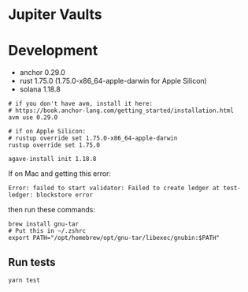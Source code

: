 # Jupiter Vaults

# Development

* anchor 0.29.0
* rust 1.75.0 (1.75.0-x86_64-apple-darwin for Apple Silicon)
* solana 1.18.8

```shell
# if you don't have avm, install it here: 
# https://book.anchor-lang.com/getting_started/installation.html
avm use 0.29.0

# if on Apple Silicon:
# rustup override set 1.75.0-x86_64-apple-darwin
rustup override set 1.75.0

agave-install init 1.18.8
```

If on Mac and getting this error: 
```shell
Error: failed to start validator: Failed to create ledger at test-ledger: blockstore error
```
then run these commands:
```shell
brew install gnu-tar
# Put this in ~/.zshrc 
export PATH="/opt/homebrew/opt/gnu-tar/libexec/gnubin:$PATH"
```

## Run tests
```shell
yarn test
```